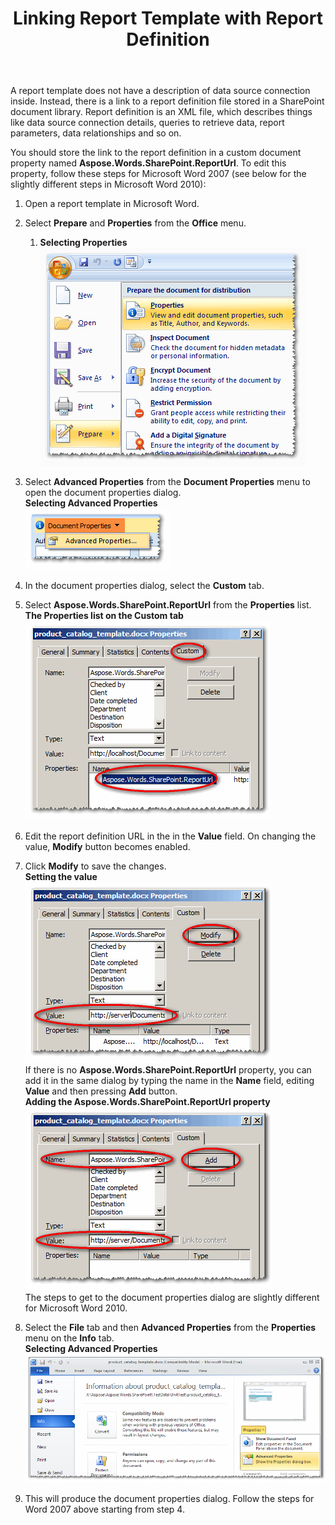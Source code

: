 ﻿---
title: Linking Report Template with Report Definition
articleTitle: Linking Report Template with Report Definition
linktitle: Linking Report Template with Report Definition
description: "This guide describes how to link report template with the report definition while configuring Aspose.Words for SharePoint reports."
type: docs
weight: 60
url: /sharepoint/linking-report-template-with-report-definition/
---

A report template does not have a description of data source connection inside. Instead, there is a link to a report definition file stored in a SharePoint document library. Report definition is an XML file, which describes things like data source connection details, queries to retrieve data, report parameters, data relationships and so on.

You should store the link to the report definition in a custom document property named **Aspose.Words.SharePoint.ReportUrl**. To edit this property, follow these steps for Microsoft Word 2007 (see below for the slightly different steps in Microsoft Word 2010):

1. Open a report template in Microsoft Word.
1. Select **Prepare** and **Properties** from the **Office** menu.
   1. **Selecting Properties**<br>
![todo:image_alt_text](linking-report-template-with-report-definition-1.png)

1. Select **Advanced Properties** from the **Document Properties** menu to open the document properties dialog.<br>
   **Selecting Advanced Properties**<br>
![todo:image_alt_text](linking-report-template-with-report-definition-2.png)

1. In the document properties dialog, select the **Custom** tab.
1. Select **Aspose.Words.SharePoint.ReportUrl** from the **Properties** list.<br>
   **The Properties list on the Custom tab**<br>
![todo:image_alt_text](linking-report-template-with-report-definition-3.png)

1. Edit the report definition URL in the in the **Value** field. On changing the value, **Modify** button becomes enabled.
1. Click **Modify** to save the changes.<br>
   **Setting the value**<br>
![todo:image_alt_text](linking-report-template-with-report-definition-4.png)<br>
If there is no **Aspose.Words.SharePoint.ReportUrl** property, you can add it in the same dialog by typing the name in the **Name** field, editing **Value** and then pressing **Add** button.<br>
**Adding the Aspose.Words.SharePoint.ReportUrl property**<br>
![todo:image_alt_text](linking-report-template-with-report-definition-5.png)<br>
The steps to get to the document properties dialog are slightly different for Microsoft Word 2010.

1. Select the **File** tab and then **Advanced Properties** from the **Properties** menu on the **Info** tab.<br>
   **Selecting Advanced Properties**<br>
![todo:image_alt_text](linking-report-template-with-report-definition-6.png)

1. This will produce the document properties dialog. Follow the steps for Word 2007 above starting from step 4.
